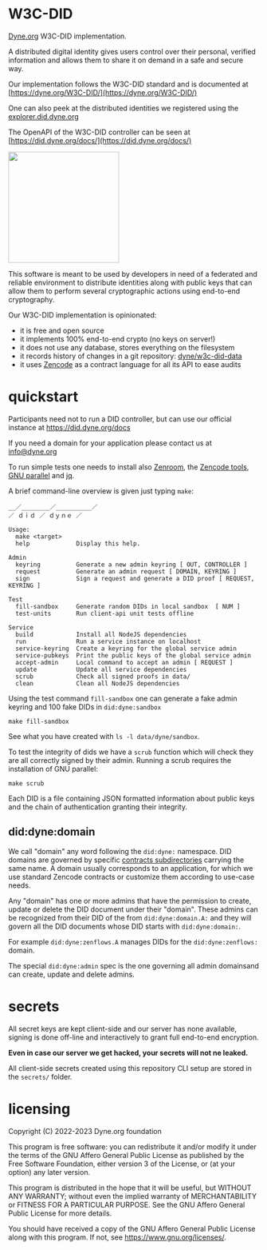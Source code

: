# W3C-DID
[Dyne.org](http://dyne.org/) W3C-DID implementation. 

A distributed digital identity gives users control over their personal, verified information and allows them to share it on demand in a safe and secure way.

Our implementation follows the W3C-DID standard and is documented at [https://dyne.org/W3C-DID/](https://dyne.org/W3C-DID/)

One can also peek at the distributed identities we registered using the [explorer.did.dyne.org](https://explorer.did.dyne.org)

The OpenAPI of the W3C-DID controller can be seen at [https://did.dyne.org/docs/](https://did.dyne.org/docs/)

<a href="https://dyne.org">
   <img src="https://files.dyne.org/software_by_dyne.png" width="222">
</a>

This software is meant to be used by developers in need of a federated and reliable environment to distribute identities along with public keys that can allow them to perform several cryptographic actions using end-to-end cryptography.

Our W3C-DID implementation is opinionated:
- it is free and open source
- it implements 100% end-to-end crypto (no keys on server!)
- it does not use any database, stores everything on the filesystem
- it records history of changes in a git repository: [dyne/w3c-did-data](https://github.com/dyne/w3c-did-data)
- it uses [Zencode](https://dev.zenroom.org) as a contract language for all its API to ease audits

# quickstart

Participants need not to run a DID controller, but can use our official instance at https://did.dyne.org/docs

If you need a domain for your application please contact us at [info@dyne.org](mailto:info@dyne.org)

To run simple tests one needs to install also [Zenroom](https://zenroom.org), the [Zencode tools](https://github.com/dyne/zencode-tools), [GNU parallel](https://www.gnu.org/parallel) and [jq](https://stedolan.github.io/jq/).

A brief command-line overview is given just typing `make`:
```
__／________／__________／
／ ｄｉｄ ／ ｄｙｎｅ ／

Usage:
  make <target>
  help             Display this help.

Admin
  keyring          Generate a new admin keyring [ OUT, CONTROLLER ]
  request          Generate an admin request [ DOMAIN, KEYRING ]
  sign             Sign a request and generate a DID proof [ REQUEST, KEYRING ]

Test
  fill-sandbox     Generate random DIDs in local sandbox  [ NUM ]
  test-units       Run client-api unit tests offline

Service
  build            Install all NodeJS dependencies
  run              Run a service instance on localhost
  service-keyring  Create a keyring for the global service admin
  service-pubkeys  Print the public keys of the global service admin
  accept-admin     Local command to accept an admin [ REQUEST ]
  update           Update all service dependencies
  scrub            Check all signed proofs in data/
  clean            Clean all NodeJS dependencies
```

Using the test command `fill-sandbox` one can generate a fake admin keyring and 100 fake DIDs in `did:dyne:sandbox`
```
make fill-sandbox
```

See what you have created with `ls -l data/dyne/sandbox`.

To test the integrity of dids we have a `scrub` function which will check they are all correctly signed by their admin. Running a scrub requires the installation of GNU parallel:
```
make scrub
```

Each DID is a file containing JSON formatted information about public keys and the chain of authentication granting their integrity.

## did:dyne:domain

We call "domain" any word following the `did:dyne:` namespace. DID domains are governed by specific [contracts subdirectories](/api/v1) carrying the same name. A domain usually corresponds to an application, for which we use standard Zencode contracts or customize them according to use-case needs.

Any "domain" has one or more admins that have the permission to create, update or delete the DID document under their "domain". These admins can be recognized from their DID of the from `did:dyne:domain.A:` and they will govern all the DID documents whose DID starts with `did:dyne:domain:`.

For example `did:dyne:zenflows.A` manages DIDs for the `did:dyne:zenflows:` domain.

The special `did:dyne:admin` spec is the one governing all admin domainsand can create, update and delete admins.

# secrets

All secret keys are kept client-side and our server has none available, signing is done off-line and interactively to grant full end-to-end encryption.

**Even in case our server we get hacked, your secrets will not ne leaked.**

All client-side secrets created using this repository CLI setup are stored in the `secrets/` folder.

# licensing

Copyright (C) 2022-2023 Dyne.org foundation

This program is free software: you can redistribute it and/or modify
it under the terms of the GNU Affero General Public License as
published by the Free Software Foundation, either version 3 of the
License, or (at your option) any later version.

This program is distributed in the hope that it will be useful, but
WITHOUT ANY WARRANTY; without even the implied warranty of
MERCHANTABILITY or FITNESS FOR A PARTICULAR PURPOSE.  See the GNU
Affero General Public License for more details.

You should have received a copy of the GNU Affero General Public
License along with this program.  If not, see
<https://www.gnu.org/licenses/>.
